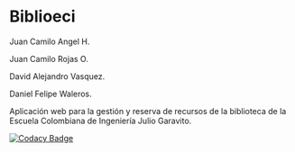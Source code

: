 # Biblioeci

Juan Camilo Angel H.  

Juan Camilo Rojas O.  

David Alejandro Vasquez.  

Daniel Felipe Waleros.  


Aplicación web para la gestión y reserva de recursos de la biblioteca de la Escuela Colombiana de Ingeniería Julio Garavito.

[![Codacy Badge](https://api.codacy.com/project/badge/Grade/18f5757fdb6e4b41a0e297e42438781e)](https://www.codacy.com/manual/Silenrate/Biblioeci?utm_source=github.com&amp;utm_medium=referral&amp;utm_content=CVDSTEAM-ERROR-404/Biblioeci&amp;utm_campaign=Badge_Grade)
